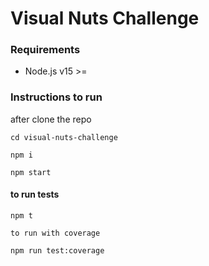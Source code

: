 # Visual Nuts Challenge

### Requirements
- Node.js v15 >=

### Instructions to run
after clone the repo
```
cd visual-nuts-challenge

npm i

npm start
```

#### to run tests
```
npm t

to run with coverage

npm run test:coverage
```